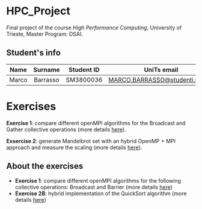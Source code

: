 # HPC_Project

Final project of the course *High Performance Computing*, University of Trieste, Master Program: DSAI.

## Student's info

| Name | Surname | Student ID | UniTs email | Personal email | Course |
|:----:|:-------:|:----------:|:-----------:|:--------------:|:------:|
| Marco | Barrasso | SM3800036 | MARCO.BARRASSO@studenti.units.it | marcobarrasso@gmail.com | DSAI|

# Exercises

**Exercise 1**: compare different openMPI algorithms for the Broadcast and Gather collective operations (more details [here](exercise1/)).

**Exsercise 2**: generate Mandelbrot set with an hybrid OpenMP + MPI approach and measure the scaling (more details [here](exercise2/)).

## About the exercises

- **Exercise 1**: compare different openMPI algorithms for the following collective operations: Broadcast and Barrier (more details [here](exercise1/))
- **Exercise 2B**: hybrid implementation of the QuickSort algorithm (more details [here](exercise2/))
